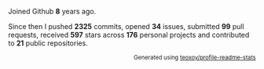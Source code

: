 Joined Github **8** years ago.

Since then I pushed **2325** commits, opened **34** issues, submitted **99** pull requests, received **597** stars across **176** personal projects and contributed to **21** public repositories.

<p align="right"><sub>Generated using <a href="https://github.com/marketplace/actions/profile-readme-stats">teoxoy/profile-readme-stats</a></sub></p>
